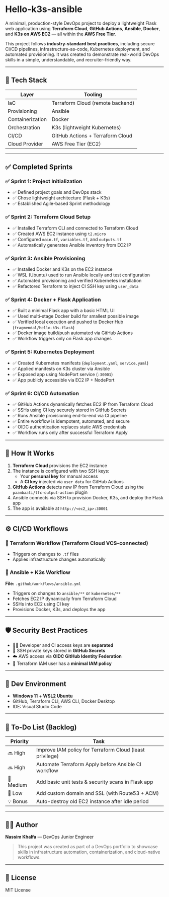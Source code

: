 # Hello-k3s-ansible

A minimal, production-style DevOps project to deploy a lightweight Flask web application using **Terraform Cloud**, **GitHub Actions**, **Ansible**, **Docker**, and **K3s on AWS EC2** — all within the **AWS Free Tier**.

This project follows **industry-standard best practices**, including secure CI/CD pipelines, infrastructure-as-code, Kubernetes deployment, and automated provisioning. It was created to demonstrate real-world DevOps skills in a simple, understandable, and recruiter-friendly way.

---

## 🚀 Tech Stack

| Layer            | Tooling                         |
|------------------|----------------------------------|
| IaC              | Terraform Cloud (remote backend) |
| Provisioning     | Ansible                         |
| Containerization | Docker                          |
| Orchestration    | K3s (lightweight Kubernetes)     |
| CI/CD            | GitHub Actions + Terraform Cloud |
| Cloud Provider   | AWS Free Tier (EC2)              |

---

## ✅ Completed Sprints

### ✅ Sprint 1: Project Initialization
- ✅ Defined project goals and DevOps stack
- ✅ Chose lightweight architecture (Flask + K3s)
- ✅ Established Agile-based Sprint methodology

### ✅ Sprint 2: Terraform Cloud Setup
- ✅ Installed Terraform CLI and connected to Terraform Cloud
- ✅ Created AWS EC2 instance using `t2.micro`
- ✅ Configured `main.tf`, `variables.tf`, and `outputs.tf`
- ✅ Automatically generates Ansible inventory from EC2 IP

### ✅ Sprint 3: Ansible Provisioning
- ✅ Installed Docker and K3s on the EC2 instance
- ✅ WSL (Ubuntu) used to run Ansible locally and test configuration
- ✅ Automated provisioning and verified Kubernetes installation
- ✅ Refactored Terraform to inject CI SSH key using `user_data`

### ✅ Sprint 4: Docker + Flask Application
- ✅ Built a minimal Flask app with a basic HTML UI
- ✅ Used multi-stage Docker build for smallest possible image
- ✅ Verified local execution and pushed to Docker Hub (`fragmendal/hello-k3s-flask`)
- ✅ Docker image build/push automated via GitHub Actions
- ✅ Workflow triggers only on Flask app changes

### ✅ Sprint 5: Kubernetes Deployment
- ✅ Created Kubernetes manifests (`deployment.yaml`, `service.yaml`)
- ✅ Applied manifests on K3s cluster via Ansible
- ✅ Exposed app using NodePort service (`:30001`)
- ✅ App publicly accessible via EC2 IP + NodePort

### ✅ Sprint 6: CI/CD Automation
- ✅ GitHub Actions dynamically fetches EC2 IP from Terraform Cloud
- ✅ SSHs using CI key securely stored in GitHub Secrets
- ✅ Runs Ansible provisioning end-to-end via CI pipeline
- ✅ Entire workflow is idempotent, automated, and secure
- ✅ OIDC authentication replaces static AWS credentials
- ✅ Workflow runs only after successful Terraform Apply

---

## 🧪 How It Works

1. **Terraform Cloud** provisions the EC2 instance
2. The instance is configured with two SSH keys:
   - Your **personal key** for manual access
   - A **CI key** injected via `user_data` for GitHub Actions
3. **GitHub Actions** detects new IP from Terraform Cloud using the `paambaati/tfc-output-action` plugin
4. Ansible connects via SSH to provision Docker, K3s, and deploy the Flask app
5. The app is available at `http://<ec2_ip>:30001`

---

## ⚙️ CI/CD Workflows

### 🔧 Terraform Workflow (Terraform Cloud VCS-connected)
- Triggers on changes to `.tf` files
- Applies infrastructure changes automatically

### 🤖 Ansible + K3s Workflow
**File:** `.github/workflows/ansible.yml`
- Triggers on changes to `ansible/**` or `kubernetes/**`
- Fetches EC2 IP dynamically from Terraform Cloud
- SSHs into EC2 using CI key
- Provisions Docker, K3s, and deploys the app

---

## 🛡️ Security Best Practices
- 🧑‍💻 Developer and CI access keys are **separated**
- 🔐 SSH private keys stored in **GitHub Secrets**
- ☁️ AWS access via **OIDC GitHub Identity Federation**
- 🧱 Terraform IAM user has a **minimal IAM policy**

---

## 🧰 Dev Environment
- **Windows 11** + **WSL2 Ubuntu**
- GitHub, Terraform CLI, AWS CLI, Docker Desktop
- IDE: Visual Studio Code

---

## 📝 To-Do List (Backlog)

| Priority | Task                                                  |
|----------|-------------------------------------------------------|
| 🔜 High   | Improve IAM policy for Terraform Cloud (least privilege) |
| 🔜 High   | Automate Terraform Apply before Ansible CI workflow   |
| 🧪 Medium | Add basic unit tests & security scans in Flask app    |
| 🎨 Low    | Add custom domain and SSL (with Route53 + ACM)       |
| 💡 Bonus  | Auto-destroy old EC2 instance after idle period       |

---

## 👨‍💻 Author
**Nassim Khalfa** — DevOps Junior Engineer
> This project was created as part of a DevOps portfolio to showcase skills in infrastructure automation, containerization, and cloud-native workflows.

---

## 📎 License
MIT License

